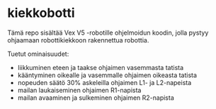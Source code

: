 # kiekkobotti

Tämä repo sisältää Vex V5 -robotille ohjelmoidun koodin, jolla pystyy ohjaamaan robottikiekkoon rakennettua robottia.

Tuetut ominaisuudet:
 * liikkuminen eteen ja taakse ohjaimen vasemmasta tatista
 * kääntyminen oikealle ja vasemmalle ohjaimen oikeasta tatista
 * nopeuden säätö 30% askeleilla ohjaimen L1- ja L2-napeista
 * mailan laukaiseminen ohjaimen R1-napista
 * mailan avaaminen ja sulkeminen ohjaimen R2-napista
